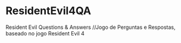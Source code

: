 # ResidentEvil4QA
Resident Evil Questions &amp; Answers
//Jogo de Perguntas e Respostas, baseado no jogo Resident Evil 4
